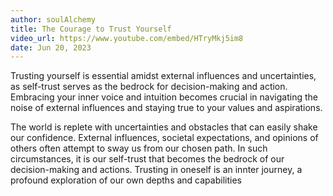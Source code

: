 ```yaml
---
author: soulAlchemy
title: The Courage to Trust Yourself
video_url: https://www.youtube.com/embed/HTryMkj5im8
date: Jun 20, 2023
---
```

Trusting yourself is essential amidst external influences and uncertainties, as self-trust serves as the bedrock for decision-making and action. Embracing your inner voice and intuition becomes crucial in navigating the noise of external influences and staying true to your values and aspirations.

The world is replete with uncertainties and obstacles that can easily shake our confidence. External influences, societal expectations, and opinions of others often attempt to sway us from our chosen path. In such circumstances, it is our self-trust that becomes the bedrock of our decision-making and actions. Trusting in oneself is an innter journey, a profound exploration of our own depths and capabilities 
